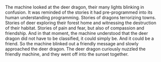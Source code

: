 The machine looked at the deer dragon, their many lights blinking in confusion.
It was reminded of the stories it had pre-programmed into its human understanding programming.
Stories of dragons terrorizing towns.
Stories of deer exploring their forest home and witnessing the destruction of their habitat.
Stories of pain and fear, but also of compassion and friendship.
And in that moment, the machine understood that the deer dragon did not have to be classified, it could simply be.
And it could be a friend.
So the machine blinked out a friendly message and slowly approached the deer dragon.
The deer dragon curiously nuzzled the friendly machine, and they went off into the sunset together. 
